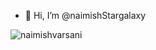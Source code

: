 - 👋 Hi, I’m @naimishStargalaxy


<p><img align="center" src="https://github-readme-stats.vercel.app/api/top-langs?username=naimishvarsani&show_icons=true&locale=en&layout=compact" alt="naimishvarsani" /></p>

<!---
naimishStargalaxy/naimishStargalaxy is a ✨ special ✨ repository because its `README.md` (this file) appears on your GitHub profile.
You can click the Preview link to take a look at your changes.
--->
